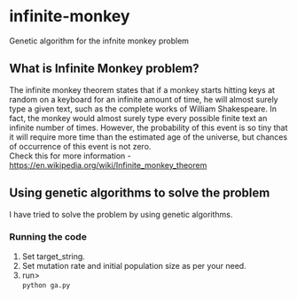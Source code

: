 # infinite-monkey
Genetic algorithm for the infnite monkey problem

## What is Infinite Monkey problem?
The infinite monkey theorem states that if a monkey starts hitting keys at random on a keyboard for an infinite amount of time, he will almost surely type a given text, such as the complete works of William Shakespeare. In fact, the monkey would almost surely type every possible finite text an infinite number of times. However, the probability of this event is so tiny that it will require more time than the estimated age of the universe, but chances of occurrence of this event is not zero. <br>
Check this for more information - https://en.wikipedia.org/wiki/Infinite_monkey_theorem

## Using genetic algorithms to solve the problem
I have tried to solve the problem by using genetic algorithms.

### Running the code

1. Set target_string. <br>
2. Set mutation rate and initial population size as per your need. <br>
3. run><br> ```python ga.py```
